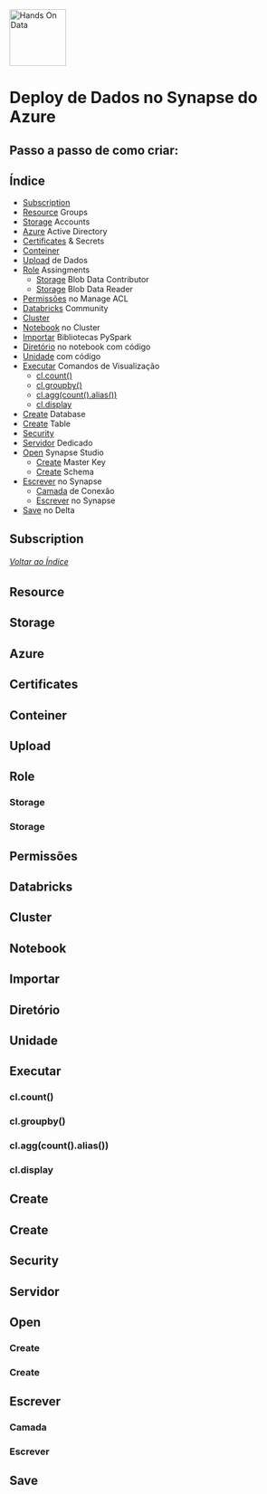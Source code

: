 <img src="C:/Users/Usuario/Desktop/Lenovo Files/Richard Araujo/1_Preparacao_de_Dados/Imagens/logo.png" alt="Hands On Data" style="height: 100px; width:100px;"/>

# Deploy de Dados no Synapse do Azure
## Passo a passo de como criar:

## Índice
- [Subscription](README.md#Subscription)
- [Resource](README.md#Resource) Groups
- [Storage](README.md#Storage) Accounts
- [Azure](README.md#Azure) Active Directory
- [Certificates](README.md#Certificates) & Secrets
- [Conteiner](README.md#Conteiner)
- [Upload](README.md#Upload) de Dados
- [Role](README.md#Role) Assingments
  - [Storage](README.md#Storage) Blob Data Contributor
  - [Storage](README.md#Storage) Blob Data Reader
- [Permissões](README.md#Permissões) no Manage ACL
- [Databricks](README.md#Databricks) Community
- [Cluster](README.md#Cluster)
- [Notebook](README.md#Notebook) no Cluster
- [Importar](README.md#Importar) Bibliotecas PySpark
- [Diretório](README.md#Diretório) no notebook com código
- [Unidade](README.md#Unidade) com código
- [Executar](README.md#Executar) Comandos de Visualização
  - [cl.count()](README.md#cl.count())
  - [cl.groupby()](README.md#cl.groupby())
  - [cl.agg(count().alias())](README.md#cl.agg(count().alias()))
  - [cl.display](README.md#cl.display)
- [Create](README.md#Create) Database
- [Create](README.md#Create) Table
- [Security](README.md#Security)
- [Servidor](README.md#Servidor) Dedicado
- [Open](README.md#Open) Synapse Studio
  - [Create](README.md#Create) Master Key
  - [Create](README.md#Create) Schema
- [Escrever](README.md#Escrever) no Synapse
  - [Camada](README.md#Camada) de Conexão
  - [Escrever](README.md#Escrever) no Synapse
- [Save](README.md#Save) no Delta


## Subscription

###### [Voltar ao Índice](README.md#Índice)

## Resource

## Storage

## Azure

## Certificates

## Conteiner

## Upload

## Role

### Storage

### Storage

## Permissões

## Databricks

## Cluster

## Notebook

## Importar

## Diretório

## Unidade

## Executar

### cl.count()

### cl.groupby()

### cl.agg(count().alias())

### cl.display

## Create
 
## Create

## Security

## Servidor

## Open

### Create

### Create

## Escrever

### Camada

### Escrever

## Save


